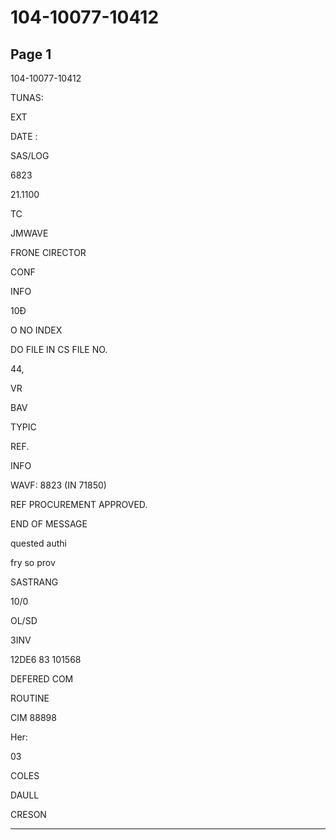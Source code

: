 # 104-10077-10412

## Page 1

104-10077-10412

TUNAS:

EXT

DATE :

SAS/LOG

6823

21.1100

TC

JMWAVE

FRONE CIRECTOR

CONF

INFO

10Đ

O NO INDEX

DO FILE IN CS FILE NO.

44,

VR

BAV

TYPIC

REF.

INFO

WAVF: 8823 (IN 71850)

REF PROCUREMENT APPROVED.

END OF MESSAGE

quested authi

fry so prov

SASTRANG

10/0

OL/SD

3INV

12DE6 83 101568

DEFERED COM

ROUTINE

CIM 88898

Her:

03

COLES

DAULL

CRESON

---

